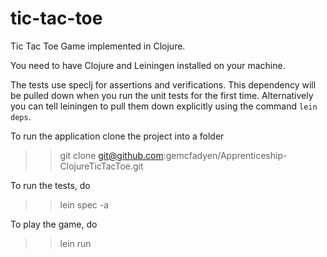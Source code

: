 # tic-tac-toe

Tic Tac Toe Game implemented in Clojure.

You need to have Clojure and Leiningen installed on your machine.

The tests use speclj for assertions and verifications. This dependency will be pulled down when you run the unit tests for the first time. Alternatively you can tell leiningen to pull them down explicitly using the command `lein deps`.

To run the application clone the project into a folder

>> git clone git@github.com:gemcfadyen/Apprenticeship-ClojureTicTacToe.git

To run the tests, do
>> lein spec -a

To play the game, do
>> lein run

